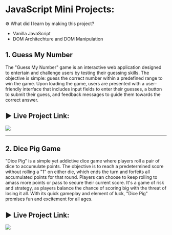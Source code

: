 <h1>JavaScript Mini Projects:</h1>

⚙️ What did I learn by making this project?
- Vanilla JavaScript
- DOM Architechture and DOM Manipulation


<h2>1. Guess My Number</h2>
<p>The "Guess My Number" game is an interactive web application designed to entertain and challenge users by testing their guessing skills. The objective is simple: guess the correct number within a predefined range to win the game. Upon loading the game, users are presented with a user-friendly interface that includes input fields to enter their guesses, a button to submit their guess, and feedback messages to guide them towards the correct answer.</p>


## ▶️ Live Project Link:
[<img src= "https://img.shields.io/badge/PROJCET LINK-1DA55F?style=for-the-badge&logo=&logoColor=white" />](https://guess-the-number-javascript-project.netlify.app/)

<hr>
<h2>2. Dice Pig Game</h2>
<p>"Dice Pig" is a simple yet addictive dice game where players roll a pair of dice to accumulate points. The objective is to reach a predetermined score without rolling a "1" on either die, which ends the turn and forfeits all accumulated points for that round.
Players can choose to keep rolling to amass more points or pass to secure their current score. It's a game of risk and strategy, as players balance the chance of scoring big with the threat of losing it all. With its quick gameplay and element of luck, "Dice Pig" promises fun and excitement for all ages.</p>


## ▶️ Live Project Link:
[<img src= "https://img.shields.io/badge/PROJCET LINK-1DA55F?style=for-the-badge&logo=&logoColor=white" />](https://dice-pig-game-js.netlify.app/)
